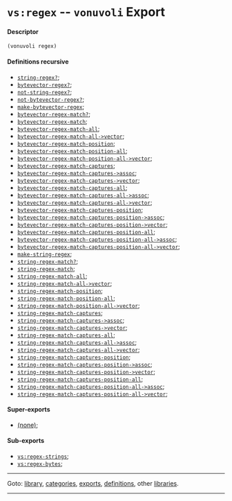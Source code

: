 

<a id='export__vonuvoli__vs_3a_regex'></a>

# `vs:regex` -- `vonuvoli` Export


<a id='export__vonuvoli__vs_3a_regex__descriptor'></a>

#### Descriptor

````
(vonuvoli regex)
````


<a id='export__vonuvoli__vs_3a_regex__definitions-recursive'></a>

#### Definitions recursive

 * [`string-regex?`](../../vonuvoli/definitions/string-regex_3f.md#definition__vonuvoli__string-regex_3f);
 * [`bytevector-regex?`](../../vonuvoli/definitions/bytevector-regex_3f.md#definition__vonuvoli__bytevector-regex_3f);
 * [`not-string-regex?`](../../vonuvoli/definitions/not-string-regex_3f.md#definition__vonuvoli__not-string-regex_3f);
 * [`not-bytevector-regex?`](../../vonuvoli/definitions/not-bytevector-regex_3f.md#definition__vonuvoli__not-bytevector-regex_3f);
 * [`make-bytevector-regex`](../../vonuvoli/definitions/make-bytevector-regex.md#definition__vonuvoli__make-bytevector-regex);
 * [`bytevector-regex-match?`](../../vonuvoli/definitions/bytevector-regex-match_3f.md#definition__vonuvoli__bytevector-regex-match_3f);
 * [`bytevector-regex-match`](../../vonuvoli/definitions/bytevector-regex-match.md#definition__vonuvoli__bytevector-regex-match);
 * [`bytevector-regex-match-all`](../../vonuvoli/definitions/bytevector-regex-match-all.md#definition__vonuvoli__bytevector-regex-match-all);
 * [`bytevector-regex-match-all->vector`](../../vonuvoli/definitions/bytevector-regex-match-all-_3e_vector.md#definition__vonuvoli__bytevector-regex-match-all-_3e_vector);
 * [`bytevector-regex-match-position`](../../vonuvoli/definitions/bytevector-regex-match-position.md#definition__vonuvoli__bytevector-regex-match-position);
 * [`bytevector-regex-match-position-all`](../../vonuvoli/definitions/bytevector-regex-match-position-all.md#definition__vonuvoli__bytevector-regex-match-position-all);
 * [`bytevector-regex-match-position-all->vector`](../../vonuvoli/definitions/bytevector-regex-match-position-all-_3e_vector.md#definition__vonuvoli__bytevector-regex-match-position-all-_3e_vector);
 * [`bytevector-regex-match-captures`](../../vonuvoli/definitions/bytevector-regex-match-captures.md#definition__vonuvoli__bytevector-regex-match-captures);
 * [`bytevector-regex-match-captures->assoc`](../../vonuvoli/definitions/bytevector-regex-match-captures-_3e_assoc.md#definition__vonuvoli__bytevector-regex-match-captures-_3e_assoc);
 * [`bytevector-regex-match-captures->vector`](../../vonuvoli/definitions/bytevector-regex-match-captures-_3e_vector.md#definition__vonuvoli__bytevector-regex-match-captures-_3e_vector);
 * [`bytevector-regex-match-captures-all`](../../vonuvoli/definitions/bytevector-regex-match-captures-all.md#definition__vonuvoli__bytevector-regex-match-captures-all);
 * [`bytevector-regex-match-captures-all->assoc`](../../vonuvoli/definitions/bytevector-regex-match-captures-all-_3e_assoc.md#definition__vonuvoli__bytevector-regex-match-captures-all-_3e_assoc);
 * [`bytevector-regex-match-captures-all->vector`](../../vonuvoli/definitions/bytevector-regex-match-captures-all-_3e_vector.md#definition__vonuvoli__bytevector-regex-match-captures-all-_3e_vector);
 * [`bytevector-regex-match-captures-position`](../../vonuvoli/definitions/bytevector-regex-match-captures-position.md#definition__vonuvoli__bytevector-regex-match-captures-position);
 * [`bytevector-regex-match-captures-position->assoc`](../../vonuvoli/definitions/bytevector-regex-match-captures-position-_3e_assoc.md#definition__vonuvoli__bytevector-regex-match-captures-position-_3e_assoc);
 * [`bytevector-regex-match-captures-position->vector`](../../vonuvoli/definitions/bytevector-regex-match-captures-position-_3e_vector.md#definition__vonuvoli__bytevector-regex-match-captures-position-_3e_vector);
 * [`bytevector-regex-match-captures-position-all`](../../vonuvoli/definitions/bytevector-regex-match-captures-position-all.md#definition__vonuvoli__bytevector-regex-match-captures-position-all);
 * [`bytevector-regex-match-captures-position-all->assoc`](../../vonuvoli/definitions/bytevector-regex-match-captures-position-all-_3e_assoc.md#definition__vonuvoli__bytevector-regex-match-captures-position-all-_3e_assoc);
 * [`bytevector-regex-match-captures-position-all->vector`](../../vonuvoli/definitions/bytevector-regex-match-captures-position-all-_3e_vector.md#definition__vonuvoli__bytevector-regex-match-captures-position-all-_3e_vector);
 * [`make-string-regex`](../../vonuvoli/definitions/make-string-regex.md#definition__vonuvoli__make-string-regex);
 * [`string-regex-match?`](../../vonuvoli/definitions/string-regex-match_3f.md#definition__vonuvoli__string-regex-match_3f);
 * [`string-regex-match`](../../vonuvoli/definitions/string-regex-match.md#definition__vonuvoli__string-regex-match);
 * [`string-regex-match-all`](../../vonuvoli/definitions/string-regex-match-all.md#definition__vonuvoli__string-regex-match-all);
 * [`string-regex-match-all->vector`](../../vonuvoli/definitions/string-regex-match-all-_3e_vector.md#definition__vonuvoli__string-regex-match-all-_3e_vector);
 * [`string-regex-match-position`](../../vonuvoli/definitions/string-regex-match-position.md#definition__vonuvoli__string-regex-match-position);
 * [`string-regex-match-position-all`](../../vonuvoli/definitions/string-regex-match-position-all.md#definition__vonuvoli__string-regex-match-position-all);
 * [`string-regex-match-position-all->vector`](../../vonuvoli/definitions/string-regex-match-position-all-_3e_vector.md#definition__vonuvoli__string-regex-match-position-all-_3e_vector);
 * [`string-regex-match-captures`](../../vonuvoli/definitions/string-regex-match-captures.md#definition__vonuvoli__string-regex-match-captures);
 * [`string-regex-match-captures->assoc`](../../vonuvoli/definitions/string-regex-match-captures-_3e_assoc.md#definition__vonuvoli__string-regex-match-captures-_3e_assoc);
 * [`string-regex-match-captures->vector`](../../vonuvoli/definitions/string-regex-match-captures-_3e_vector.md#definition__vonuvoli__string-regex-match-captures-_3e_vector);
 * [`string-regex-match-captures-all`](../../vonuvoli/definitions/string-regex-match-captures-all.md#definition__vonuvoli__string-regex-match-captures-all);
 * [`string-regex-match-captures-all->assoc`](../../vonuvoli/definitions/string-regex-match-captures-all-_3e_assoc.md#definition__vonuvoli__string-regex-match-captures-all-_3e_assoc);
 * [`string-regex-match-captures-all->vector`](../../vonuvoli/definitions/string-regex-match-captures-all-_3e_vector.md#definition__vonuvoli__string-regex-match-captures-all-_3e_vector);
 * [`string-regex-match-captures-position`](../../vonuvoli/definitions/string-regex-match-captures-position.md#definition__vonuvoli__string-regex-match-captures-position);
 * [`string-regex-match-captures-position->assoc`](../../vonuvoli/definitions/string-regex-match-captures-position-_3e_assoc.md#definition__vonuvoli__string-regex-match-captures-position-_3e_assoc);
 * [`string-regex-match-captures-position->vector`](../../vonuvoli/definitions/string-regex-match-captures-position-_3e_vector.md#definition__vonuvoli__string-regex-match-captures-position-_3e_vector);
 * [`string-regex-match-captures-position-all`](../../vonuvoli/definitions/string-regex-match-captures-position-all.md#definition__vonuvoli__string-regex-match-captures-position-all);
 * [`string-regex-match-captures-position-all->assoc`](../../vonuvoli/definitions/string-regex-match-captures-position-all-_3e_assoc.md#definition__vonuvoli__string-regex-match-captures-position-all-_3e_assoc);
 * [`string-regex-match-captures-position-all->vector`](../../vonuvoli/definitions/string-regex-match-captures-position-all-_3e_vector.md#definition__vonuvoli__string-regex-match-captures-position-all-_3e_vector);


<a id='export__vonuvoli__vs_3a_regex__super-exports'></a>

#### Super-exports

 * [(none)](../../vonuvoli/exports/_index.md#toc__vonuvoli__exports);


<a id='export__vonuvoli__vs_3a_regex__sub-exports'></a>

#### Sub-exports

 * [`vs:regex-strings`](../../vonuvoli/exports/vs_3a_regex-strings.md#export__vonuvoli__vs_3a_regex-strings);
 * [`vs:regex-bytes`](../../vonuvoli/exports/vs_3a_regex-bytes.md#export__vonuvoli__vs_3a_regex-bytes);

----

Goto: [library](../../vonuvoli/_index.md#library__vonuvoli), [categories](../../vonuvoli/categories/_index.md#toc__vonuvoli__categories), [exports](../../vonuvoli/exports/_index.md#toc__vonuvoli__exports), [definitions](../../vonuvoli/definitions/_index.md#toc__vonuvoli__definitions), other [libraries](../../_libraries.md#toc__libraries).

----

